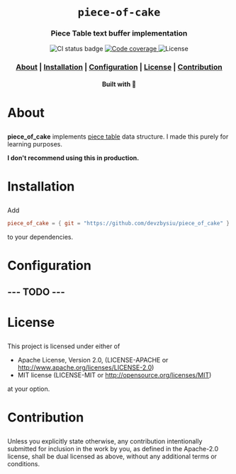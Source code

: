 <div align="center">

  <h1><code>piece-of-cake</code></h1>

  <h3>
    <strong>Piece Table text buffer implementation</strong>
  </h3>

  <p>
    <img src="https://img.shields.io/github/actions/workflow/status/devzbysiu/piece-of-cake/ci.yml?style=for-the-badge" alt="CI status badge" />
    <a href="https://codecov.io/gh/devzbysiu/piece-of-cake">
      <img src="https://img.shields.io/codecov/c/github/devzbysiu/piece-of-cake?style=for-the-badge" alt="Code coverage"/>
    </a>
    <img src="https://img.shields.io/crates/l/je?style=for-the-badge" alt="License"/>
  </p>

  <h3>
    <a href="#about">About</a>
    <span> | </span>
    <a href="#installation">Installation</a>
    <span> | </span>
    <a href="#configuration">Configuration</a>
    <span> | </span>
    <a href="#license">License</a>
    <span> | </span>
    <a href="#contribution">Contribution</a>
  </h3>

  <sub><h4>Built with 🦀</h4></sub>
</div>

# <p id="about">About</p>

**piece_of_cake** implements [piece table](https://en.wikipedia.org/wiki/Piece_table) data structure.
I made this purely for learning purposes.

**I don't recommend using this in production.**

# <p id="installation">Installation</p>

Add
```toml
piece_of_cake = { git = "https://github.com/devzbysiu/piece_of_cake" }
```
to your dependencies.

# <p id="configuration">Configuration</p>

## --- TODO ---

# <p id="license">License</p>

This project is licensed under either of

- Apache License, Version 2.0, (LICENSE-APACHE or http://www.apache.org/licenses/LICENSE-2.0)
- MIT license (LICENSE-MIT or http://opensource.org/licenses/MIT)

at your option.

# <p id="contribution">Contribution</p>


Unless you explicitly state otherwise, any contribution intentionally submitted for inclusion in the work by you, as defined in the Apache-2.0 license, shall be dual licensed as above, without any additional terms or conditions.
